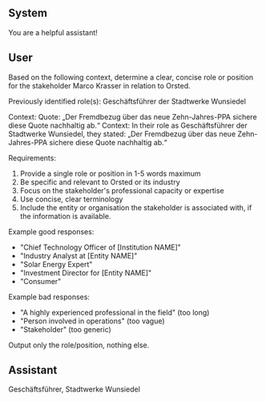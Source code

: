 ## System

You are a helpful assistant!

## User


Based on the following context, determine a clear, concise role or position for the stakeholder Marco Krasser in relation to Orsted.

Previously identified role(s): Geschäftsführer der Stadtwerke Wunsiedel

Context:
Quote: „Der Fremdbezug über das neue Zehn-Jahres-PPA sichere diese Quote nachhaltig ab.“
Context: In their role as Geschäftsführer der Stadtwerke Wunsiedel, they stated: „Der Fremdbezug über das neue Zehn-Jahres-PPA sichere diese Quote nachhaltig ab.“

Requirements:
1. Provide a single role or position in 1-5 words maximum
2. Be specific and relevant to Orsted or its industry
3. Focus on the stakeholder's professional capacity or expertise
4. Use concise, clear terminology
5. Include the entity or organisation the stakeholder is associated with, if the information is available.

Example good responses:
- "Chief Technology Officer of [Institution NAME]"
- "Industry Analyst at [Entity NAME]"
- "Solar Energy Expert"
- "Investment Director for [Entity NAME]"
- "Consumer"

Example bad responses:
- "A highly experienced professional in the field" (too long)
- "Person involved in operations" (too vague)
- "Stakeholder" (too generic)

Output only the role/position, nothing else.


## Assistant

Geschäftsführer, Stadtwerke Wunsiedel


